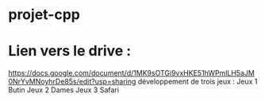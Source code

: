 # projet-cpp
# Lien vers le drive : 
https://docs.google.com/document/d/1MK9sOTGi9vxHKE51hWPmlLH5aJM0NrYvMNoyhrDe85s/edit?usp=sharing
développement de trois  jeux : 
Jeux 1 Butin 
Jeux 2 Dames
Jeux 3 Safari

